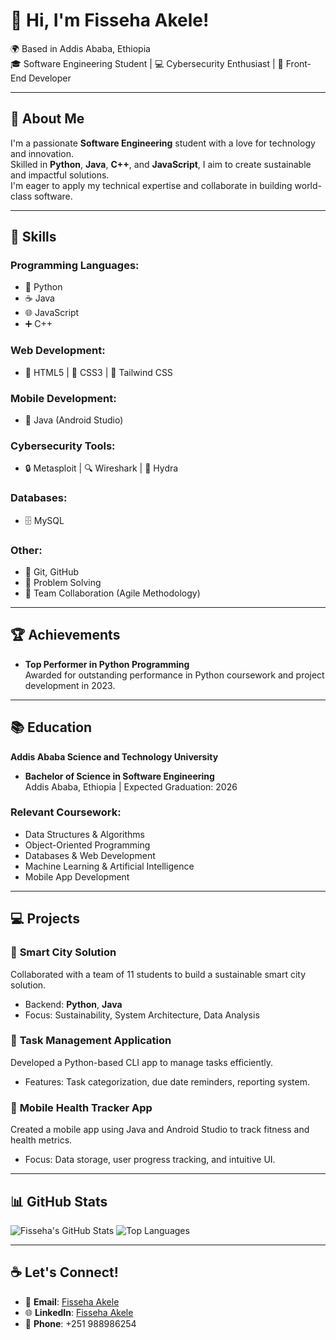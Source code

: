 # 👋 Hi, I'm Fisseha Akele!
🌍 Based in Addis Ababa, Ethiopia  
🎓 Software Engineering Student | 💻 Cybersecurity Enthusiast | 🎨 Front-End Developer  

---

## 🚀 About Me
I'm a passionate **Software Engineering** student with a love for technology and innovation.  
Skilled in **Python**, **Java**, **C++**, and **JavaScript**, I aim to create sustainable and impactful solutions.  
I'm eager to apply my technical expertise and collaborate in building world-class software.

---

## 🔧 Skills
### Programming Languages:
- 🐍 Python
- ☕ Java
- 🌐 JavaScript
- ➕ C++

### Web Development:
- 📄 HTML5 | 🎨 CSS3 | 🚀 Tailwind CSS

### Mobile Development:
- 📱 Java (Android Studio)

### Cybersecurity Tools:
- 🔒 Metasploit | 🔍 Wireshark | 🔑 Hydra

### Databases:
- 🗄️ MySQL

### Other:
- 🔗 Git, GitHub  
- 🧩 Problem Solving  
- 🤝 Team Collaboration (Agile Methodology)

---

## 🏆 Achievements
- **Top Performer in Python Programming**  
  Awarded for outstanding performance in Python coursework and project development in 2023.

---

## 📚 Education
**Addis Ababa Science and Technology University**  
- **Bachelor of Science in Software Engineering**  
  Addis Ababa, Ethiopia | Expected Graduation: 2026  

### Relevant Coursework:
- Data Structures & Algorithms  
- Object-Oriented Programming  
- Databases & Web Development  
- Machine Learning & Artificial Intelligence  
- Mobile App Development  

---

## 💻 Projects
### 🌟 **Smart City Solution**  
Collaborated with a team of 11 students to build a sustainable smart city solution.  
- Backend: **Python**, **Java**  
- Focus: Sustainability, System Architecture, Data Analysis

### 🌟 **Task Management Application**  
Developed a Python-based CLI app to manage tasks efficiently.  
- Features: Task categorization, due date reminders, reporting system.

### 🌟 **Mobile Health Tracker App**  
Created a mobile app using Java and Android Studio to track fitness and health metrics.  
- Focus: Data storage, user progress tracking, and intuitive UI.

---
## 📊 GitHub Stats
![Fisseha's GitHub Stats](https://github-readme-stats.vercel.app/api?username=fisseha-dev-24&show_icons=true&theme=radical)
![Top Languages](https://github-readme-stats.vercel.app/api/top-langs/?username=fisseha-dev-24&layout=compact&theme=radical)

---

## ☕ Let's Connect!
- 📧 **Email**: [Fisseha Akele](mailto:fissehaakele@gmail.com)  
- 🌐 **LinkedIn**: [Fisseha Akele](https://www.linkedin.com/in/fisseha-akele-b31727308/)  
- 📱 **Phone**: +251 988986254  
